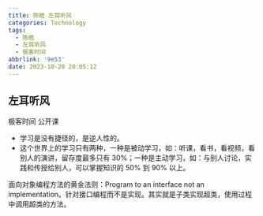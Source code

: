 ```yaml
---
title: 陈皓 左耳听风
categories: Technology
tags:
  - 陈皓
  - 左耳听风
  - 极客时间
abbrlink: '9e53'
date: 2023-10-20 20:05:12
---
```


## 左耳听风

极客时间 公开课

- 学习是没有捷径的，是逆人性的。
- 这个世界上的学习只有两种，一种是被动学习，如：听课，看书，看视频，看别人的演讲，留存度最多只有 30%；一种是主动学习，如：与别人讨论，实践和传授给别人，可以掌握知识的 50% 到 90% 以上。

面向对象编程方法的黄金法则：Program to an interface not an implementation。针对接口编程而不是实现。其实就是子类实现超类，使用过程中调用超类的方法。
